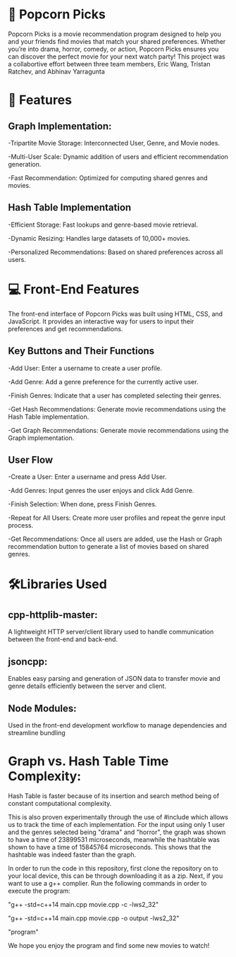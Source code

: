 <h1> 🎥 Popcorn Picks </h1>

Popcorn Picks is a movie recommendation program designed to help you and your friends find movies that match your shared preferences. Whether you’re into drama, horror, comedy, or action, Popcorn Picks ensures you can discover the perfect movie for your next watch party! This project was a collabortive effort between three team members, Eric Wang, Tristan Ratchev, and Abhinav Yarragunta



<h1> 🚀 Features </h1>

<h2> Graph Implementation: </h2> 

  -Tripartite Movie Storage: Interconnected User, Genre, and Movie nodes.
  
  -Multi-User Scale: Dynamic addition of users and efficient recommendation generation.
  
  -Fast Recommendation: Optimized for computing shared genres and movies.



<h2> Hash Table Implementation</h2> 

  -Efficient Storage: Fast lookups and genre-based movie retrieval.
  
  -Dynamic Resizing: Handles large datasets of 10,000+ movies.
  
  -Personalized Recommendations: Based on shared preferences across all users.
  

<h1> 💻  Front-End Features </h1>

The front-end interface of Popcorn Picks was built using HTML, CSS, and JavaScript. It provides an interactive way for users to input their preferences and get recommendations.

<h2> Key Buttons and Their Functions </h2> 

  -Add User: Enter a username to create a user profile.
  
  -Add Genre: Add a genre preference for the currently active user.
  
  -Finish Genres: Indicate that a user has completed selecting their genres.
  
  -Get Hash Recommendations: Generate movie recommendations using the Hash Table implementation.
  
  -Get Graph Recommendations: Generate movie recommendations using the Graph implementation.


<h2> User Flow </h2> 

  -Create a User: Enter a username and press Add User.
  
  -Add Genres: Input genres the user enjoys and click Add Genre.
  
  -Finish Selection: When done, press Finish Genres.
  
  -Repeat for All Users: Create more user profiles and repeat the genre input process.
  
  -Get Recommendations: Once all users are added, use the Hash or Graph recommendation button to generate a list of movies based on shared genres.

  
<h1> 🛠️Libraries Used </h1>

<h2> cpp-httplib-master: </h2> 

A lightweight HTTP server/client library used to handle communication between the front-end and back-end.

<h2> jsoncpp: </h2> 

Enables easy parsing and generation of JSON data to transfer movie and genre details efficiently between the server and client.

<h2> Node Modules: </h2> 

Used in the front-end development workflow to manage dependencies and streamline bundling


 <h1> Graph vs. Hash Table Time Complexity: </h1>

Hash Table is faster because of its insertion and search method being of constant computational complexity.

This is also proven experimentally through the use of #include which allows us to track the time of each implementation. For the input using only 1 user and the genres selected being "drama" and "horror", the graph was shown to have a time of 23899531 microseconds, meanwhile the hashtable was shown to have a time of 15845764 microseconds. This shows that the hashtable was indeed faster than the graph.

In order to run the code in this repository, first clone the repository on to your local device, this can be through downloading it as a zip. Next, if you want to use a g++ complier. Run the following commands in order to execute the program:

"g++ -std=c++14 main.cpp movie.cpp -c -lws2_32"

"g++ -std=c++14 main.cpp movie.cpp -o output -lws2_32"

"program"

We hope you enjoy the program and find some new movies to watch!
